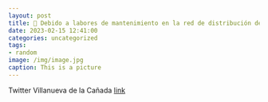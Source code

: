 ```yaml
---
layout: post
title: 📢 Debido a labores de mantenimiento en la red de distribución de agua, este viernes, 17 de febrero, se producirá una interrupció...
date: 2023-02-15 12:41:00
categories: uncategorized
tags:
- random
image: /img/image.jpg
caption: This is a picture
---
```

Twitter Villanueva de la Cañada [link](https://twitter.com/AytoVDLCanada/status/1625794263689592835)
